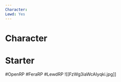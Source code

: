 ```yaml
---
Character: 
Lewd: Yes
---
```

# Character


# Starter


#OpenRP #FeraRP #LewdRP
![[FzWg3iaWcAIyqki.jpg]]